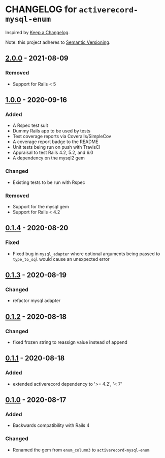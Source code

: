 # CHANGELOG for `activerecord-mysql-enum`

Inspired by [Keep a Changelog](https://keepachangelog.com/en/1.0.0/).

Note: this project adheres to [Semantic Versioning](https://semver.org/spec/v2.0.0.html).

## [2.0.0] - 2021-08-09
### Removed
- Support for Rails < 5

## [1.0.0] - 2020-09-16
### Added
- A Rspec test suit
- Dummy Rails app to be used by tests
- Test coverage reports via Coveralls/SimpleCov
- A coverage report badge to the README
- Unit tests being run on push with TravisCI
- Appraisal to test Rails 4.2, 5.2, and 6.0
- A dependency on the mysql2 gem

### Changed
- Existing tests to be run with Rspec

### Removed
- Support for the mysql gem
- Support for Rails < 4.2

## [0.1.4] - 2020-08-20
### Fixed
- Fixed bug in `mysql_adapter` where optional arguments being passed to `type_to_sql` would cause
  an unexpected error

## [0.1.3] - 2020-08-19
### Changed
- refactor mysql adapter

## [0.1.2] - 2020-08-18
### Changed
- fixed frozen string to reassign value instead of append

## [0.1.1] - 2020-08-18
### Added
- extended activerecord dependency to '>= 4.2', '< 7'

## [0.1.0] - 2020-08-17
### Added
- Backwards compatibility with Rails 4

### Changed
- Renamed the gem from `enum_column3` to `activerecord-mysql-enum`

[2.0.0]: https://github.com/Invoca/activerecord-mysql-enum/compare/v1.0.0...v2.0.0
[1.0.0]: https://github.com/Invoca/activerecord-mysql-enum/compare/v0.1.4...v1.0.0
[0.1.4]: https://github.com/Invoca/activerecord-mysql-enum/compare/v0.1.3...v0.1.4
[0.1.3]: https://github.com/Invoca/activerecord-mysql-enum/compare/v0.1.2...v0.1.3
[0.1.2]: https://github.com/Invoca/activerecord-mysql-enum/compare/v0.1.1...v0.1.2
[0.1.1]: https://github.com/Invoca/activerecord-mysql-enum/compare/v0.1.0...v0.1.1
[0.1.0]: https://github.com/Invoca/activerecord-mysql-enum/tree/v0.1.0
